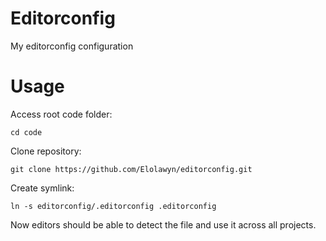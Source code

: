 # Editorconfig
My editorconfig configuration
# Usage
Access root code folder:
```shell
cd code
```
Clone repository:
```shell
git clone https://github.com/Elolawyn/editorconfig.git
```
Create symlink:
```shell
ln -s editorconfig/.editorconfig .editorconfig
```
Now editors should be able to detect the file and use it across all projects.
